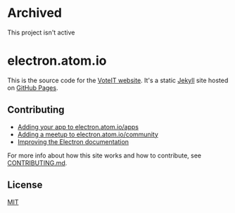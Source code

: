 # Archived

This project isn't active

# electron.atom.io

This is the source code for the [VoteIT website](http://voteit.github.io). It's a static [Jekyll](https://jekyllrb.com) site hosted on [GitHub Pages](https://pages.github.com).

## Contributing

- [Adding your app to electron.atom.io/apps](https://github.com/electron/electron-apps#adding-your-app)
- [Adding a meetup to electron.atom.io/community](CONTRIBUTING.md#meetups)
- [Improving the Electron documentation](CONTRIBUTING.md#documentation)

For more info about how this site works and how to contribute, see [CONTRIBUTING.md](CONTRIBUTING.md).

## License

[MIT](LICENSE.md)
